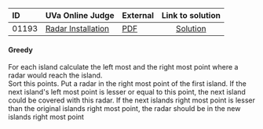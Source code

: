 | ID | UVa Online Judge | External | Link to solution |
|:---|:---|:---|:---:|
| 01193 | [Radar Installation](https://onlinejudge.org/index.php?option=com_onlinejudge&Itemid=8&page=show_problem&problem=3634) | [PDF](https://onlinejudge.org/external/11/1193.pdf) | [Solution](https://github.com/versenyi98/uva-solutions/tree/main/solutions/01193%20-%20Radar%20Installation)|
#### Greedy

For each island calculate the left most and the right most point where a radar would reach the island.   
Sort this points. Put a radar in the right most point of the first island. If the next island's left most point is lesser or equal to this point, the next island could be covered with this radar. If the next islands right most point is lesser than the original islands right most point, the radar should be in the new islands right most point